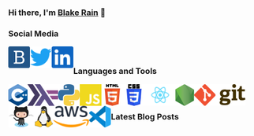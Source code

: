 ### Hi there, I'm [Blake Rain][website] 👋

### Social Media

[<img align="left" alt="blakerain.com" height="44px" src="media/blakerain.png" />][website]
[<img align="left" alt="@HalfWayMan" height="44px" src="media/twitter.svg" />][twitter]
[<img align="left" alt="@HalfWayMan" height="44px" src="media/linkedin.svg" />][linkedin]

<br />

### Languages and Tools

[<img align="left" alt="C++" height="44px" src="media/cpp.svg" />][lang-cpp]
[<img align="left" alt="Haskell" height="44px" src="media/haskell.svg" />][lang-hs]
[<img align="left" alt="Python" height="44px" src="media/python.svg" />][lang-py]
[<img align="left" alt="JavaScript" height="44px" src="media/javascript.svg" />][lang-js]
[<img align="left" alt="HTML5" height="44px" src="media/html5.svg" />][lang-html]
[<img align="left" alt="CSS3" height="44px" src="media/css3.svg" />][lang-css]
[<img align="left" alt="React" height="44px" src="media/react.svg" />][lib-react]
[<img align="left" alt="React" height="44px" src="media/nodejs.svg" />][lib-nodejs]
[<img align="left" alt="Git" height="44px" src="media/git.svg" />][tool-git]
[<img align="left" alt="GitHub" height="44px" src="media/Octocat.png" />][tool-github]
[<img align="left" alt="Linux" height="44px" src="media/tux.svg" />][tool-linux]
[<img align="left" alt="AWS" height="44px" src="media/aws.svg" />][tool-aws]
[<img align="left" alt="Visual Studio Code" height="44px" src="media/vscode.svg" />][tool-vscode]

<br />
<br />

### Latest Blog Posts

<!-- BLOGPOSTS_START -->
<!-- BLOGPOSTS_END -->

[website]: https://blakerain.com/
[twitter]: https://twitter.com/HalfWayMan
[linkedin]:
  https://www.linkedin.com/in/blake-rain-40580b20?lipi=urn%3Ali%3Apage%3Ad_flagship3_profile_view_base_contact_details%3BQGKukDZDTVCtvramYiEA0Q%3D%3D
[lang-cpp]: https://en.wikipedia.org/wiki/C%2B%2B
[lang-hs]: https://www.haskell.org
[lang-py]: https://www.python.org
[lang-js]: https://en.wikipedia.org/wiki/JavaScript
[lang-html]: https://en.wikipedia.org/wiki/HTML
[lang-css]: https://en.wikipedia.org/wiki/CSS
[lib-react]: https://reactjs.org
[lib-nodejs]: https://nodejs.org/
[tool-git]: https://git-scm.com
[tool-github]: https://github.com/
[tool-linux]: https://www.kernel.org
[tool-aws]: https://aws.amazon.com
[tool-vscode]: https://code.visualstudio.com
